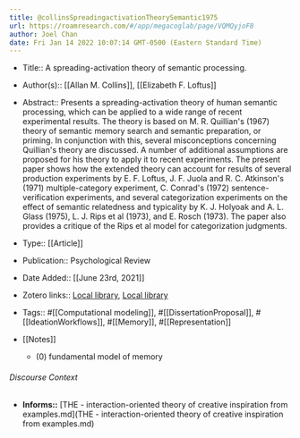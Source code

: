 ```yaml
---
title: @collinsSpreadingactivationTheorySemantic1975
url: https://roamresearch.com/#/app/megacoglab/page/VQMQyjoF8
author: Joel Chan
date: Fri Jan 14 2022 10:07:14 GMT-0500 (Eastern Standard Time)
---
```


- Title:: A spreading-activation theory of semantic processing.
- Author(s):: [[Allan M. Collins]], [[Elizabeth F. Loftus]]
- Abstract:: Presents a spreading-activation theory of human semantic processing, which can be applied to a wide range of recent experimental results. The theory is based on M. R. Quillian's (1967) theory of semantic memory search and semantic preparation, or priming. In conjunction with this, several misconceptions concerning Quillian's theory are discussed. A number of additional assumptions are proposed for his theory to apply it to recent experiments. The present paper shows how the extended theory can account for results of several production experiments by E. F. Loftus, J. F. Juola and R. C. Atkinson's (1971) multiple-category experiment, C. Conrad's (1972) sentence-verification experiments, and several categorization experiments on the effect of semantic relatedness and typicality by K. J. Holyoak and A. L. Glass (1975), L. J. Rips et al (1973), and E. Rosch (1973). The paper also provides a critique of the Rips et al model for categorization judgments.
- Type:: [[Article]]
- Publication:: Psychological Review
- Date Added:: [[June 23rd, 2021]]
- Zotero links:: [Local library](zotero://select/groups/2451508/items/6JLLCJQN), [Local library](https://www.zotero.org/groups/2451508/items/6JLLCJQN)
- Tags:: #[[Computational modeling]], #[[DissertationProposal]], #[[IdeationWorkflows]], #[[Memory]], #[[Representation]]
- [[Notes]]

    - (0) fundamental model of memory

###### Discourse Context

- **Informs::** [THE - interaction-oriented theory of creative inspiration from examples.md](THE - interaction-oriented theory of creative inspiration from examples.md)

